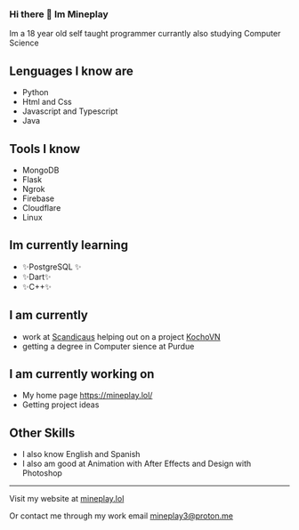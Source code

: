 ### Hi there 👋 Im Mineplay
Im a 18 year old self taught programmer currantly also studying Computer Science

## Lenguages I know are 
- Python
- Html and Css
- Javascript and Typescript
- Java

## Tools I know
- MongoDB
- Flask
- Ngrok
- Firebase
- Cloudflare
- Linux

## Im currently learning
- ✨PostgreSQL ✨ 
- ✨Dart✨
- ✨C++✨

## I am currently 
- work at [Scandicaus](https://scandiac.us/) helping out on a project [KochoVN](https://www.kocho.io/)
- getting a degree in Computer sience at Purdue

## I am currently working on
- My home page https://mineplay.lol/ 
- Getting project ideas

## Other Skills
- I also know English and Spanish
- I also am good at Animation with After Effects and Design with Photoshop

_____________

Visit my website at [mineplay.lol](https://mineplay.lol/)    

Or contact me through my work email [mineplay3@proton.me](mailto:mineplay3@proton.me)
